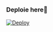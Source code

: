 
### Deploie here👀

[![Deploy](https://www.herokucdn.com/deploy/button.svg)](https://heroku.com/deploy?template=https://github.com/hellboi-atul/dArK_pRiNcE)


